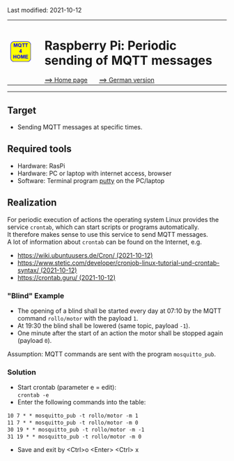 Last modified: 2021-10-12   
<table><tr><td><img src="logo/mqtt4home_96.png"></td><td>&nbsp;</td><td>
<h1>Raspberry Pi: Periodic sending of MQTT messages</h1>
<a href="../readme.md">==> Home page</a> &nbsp; &nbsp; &nbsp; 
<a href="m4h104_RasPi_crontab.md">==> German version</a> &nbsp; &nbsp; &nbsp; 
</td></tr></table><hr>

## Target
* Sending MQTT messages at specific times.

## Required tools
* Hardware: RasPi
* Hardware: PC or laptop with internet access, browser
* Software: Terminal program [putty](https://www.chiark.greenend.org.uk/~sgtatham/putty/latest.html) on the PC/laptop

## Realization
For periodic execution of actions the operating system Linux provides the service `crontab`, which can start scripts or programs automatically.   
It therefore makes sense to use this service to send MQTT messages.   
A lot of information about `crontab` can be found on the Internet, e.g.   
* [https://wiki.ubuntuusers.de/Cron/ (2021-10-12)](https://wiki.ubuntuusers.de/Cron/)   
* [https://www.stetic.com/developer/cronjob-linux-tutorial-und-crontab-syntax/ (2021-10-12)](https://www.stetic.com/developer/cronjob-linux-tutorial-und-crontab-syntax/)   
* [https://crontab.guru/ (2021-10-12)](https://crontab.guru/)   

### "Blind" Example
* The opening of a blind shall be started every day at 07:10 by the MQTT command `rollo/motor` with the payload `1`.   
* At 19:30 the blind shall be lowered (same topic, payload `-1`).   
* One minute after the start of an action the motor shall be stopped again (payload `0`).   

Assumption: MQTT commands are sent with the program `mosquitto_pub`.   
### Solution
* Start crontab (parameter e = edit):   
   `crontab -e`
* Enter the following commands into the table:   
```   
10 7 * * mosquitto_pub -t rollo/motor -m 1
11 7 * * mosquitto_pub -t rollo/motor -m 0
30 19 * * mosquitto_pub -t rollo/motor -m -1
31 19 * * mosquitto_pub -t rollo/motor -m 0
```   
* Save and exit by &lt;Ctrl&gt;o &lt;Enter&gt; &lt;Ctrl&gt; x